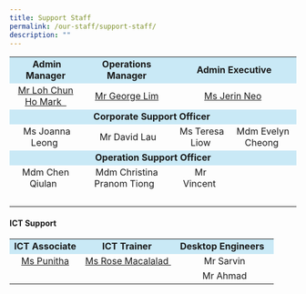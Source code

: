 ```yaml
---
title: Support Staff
permalink: /our-staff/support-staff/
description: ""
---
```

<table>
<tbody>
<tr>
<td style="text-align: center;" bgcolor="#c9e9f6">&nbsp;<b>Admin Manager</b><br>
</td>
<td style="text-align: center;" bgcolor="#c9e9f6"><b>Operations Manager</b>
</td>
<td style="text-align: center;" colspan="2" bgcolor="#c9e9f6"><b>Admin Executive</b>
 <br>
</td>

</tr>
<tr>
<td style="text-align: center;"><a target="" href="mailto:mark_loh@schools.gov.sg">Mr Loh Chun Ho Mark&nbsp;&nbsp;</a><br>
</td>
<td style="text-align: center;"><a target="" href="mailto:lim_soon_mong@moe.edu.sg">Mr George Lim</a>
</td>
<td style="text-align: center;" colspan="2"><a target="" href="mailto:neo_li_lee@moe.edu.sg">Ms Jerin Neo</a>&nbsp;</td>

</tr>
<tr>
<td style="text-align: center;" colspan="4" bgcolor="#c9e9f6"><b>Corporate Support Officer&nbsp;</b>
</td>
</tr>
<tr><td style="text-align: center;">&nbsp;Ms Joanna Leong&nbsp;</td><td style="text-align: center;">&nbsp;Mr David Lau</td><td style="text-align: center;">&nbsp;Ms Teresa Liow</td><td style="text-align: center;">Mdm Evelyn Cheong&nbsp;</td></tr>
<tr>
<td style="text-align: center;" colspan="4" bgcolor="#c9e9f6"><b>Operation Support Officer</b>
</td>
</tr>
<tr><td style="text-align: center;">Mdm Chen Qiulan&nbsp;&nbsp;</td><td style="text-align: center;">Mdm Christina Pranom Tiong&nbsp;&nbsp;</td><td style="text-align: center;">Mr Vincent&nbsp;</td><td style="text-align: center;"></td></tr>

<tr>
<td style="text-align: center;" colspan="4"><br></td>
</tr>
</tbody>
</table>
<h4><strong>ICT Support</strong></h4>
<table>
<tbody>
<tr>
<td style="text-align: center;" bgcolor="#c9e9f6"><b>ICT Associate</b>
</td>
<td style="text-align: center;" bgcolor="#c9e9f6"><b>ICT Trainer</b>&nbsp;
</td>
<td style="text-align: center;" bgcolor="#c9e9f6"><b>Desktop Engineers</b>&nbsp;&nbsp;</td>
</tr>
<tr>
<td style="text-align: center;"><a target="" href="mailto:soundara_rajan_punitha_selvi@moe.edu.sg">Ms Punitha</a>
</td>
<td style="text-align: center;"><a target="" href="mailto:rose_anne_perez_macalalad@moe.edu.sg">Ms Rose Macalalad&nbsp;</a>
</td>
<td style="text-align: center;">Mr Sarvin</td>
</tr>
<tr>
<td>
</td>
<td>
</td>
<td style="text-align: center;">Mr Ahmad</td>
</tr>
</tbody>
</table>